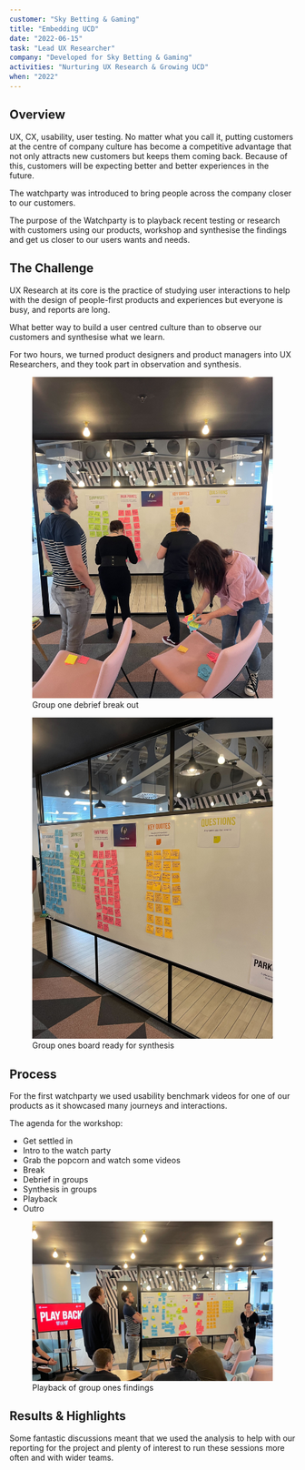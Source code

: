 ```yaml
---
customer: "Sky Betting & Gaming"
title: "Embedding UCD"
date: "2022-06-15"
task: "Lead UX Researcher"
company: "Developed for Sky Betting & Gaming"
activities: "Nurturing UX Research & Growing UCD"
when: "2022"
---
```


## Overview

UX, CX, usability, user testing. No matter what you call it, putting customers at the centre of company culture has become a competitive advantage that not only attracts new customers but keeps them coming back. Because of this, customers will be expecting better and better experiences in the future.

The watchparty was introduced to bring people across the company closer to our customers.

The purpose of the Watchparty is to playback recent testing or research with customers using our products, workshop and synthesise the findings and get us closer to our users wants and needs.

## The Challenge

UX Research at its core is the practice of studying user interactions to help with the design of people-first products and experiences but everyone is busy, and reports are long.

What better way to build a user centred culture than to observe our customers and synthesise what we learn.

For two hours, we turned product designers and product managers into UX Researchers, and they took part in observation and synthesis.

<section class="figure-container">

<figure class="figure figure__double">
    <img src="./watchparty3.jpg">
    <figcaption>Group one debrief break out</figcaption>
  </figure>

  <figure class="figure figure__double">
    <img src="./watchparty.jpg">
    <figcaption>Group ones board ready for synthesis</figcaption>
  </figure>

</section>

## Process

For the first watchparty we used usability benchmark videos for one of our products as it showcased many journeys and interactions. 

The agenda for the workshop:
* Get settled in
* Intro to the watch party
* Grab the popcorn and watch some videos
* Break
* Debrief in groups
* Synthesis in groups
* Playback
* Outro


<figure class="figure">
	<img src="./watchparty2.jpg">
    <figcaption>Playback of group ones findings</figcaption>
</figure>

## Results & Highlights

Some fantastic discussions meant that we used the analysis to help with our reporting for the project and plenty of interest to run these sessions more often and with wider teams.
